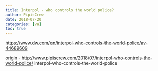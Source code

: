 ```yaml
---
title: Interpol - who controls the world police?
author: PipisCrew
date: 2018-07-20
categories: [va]
toc: true
---
```


https://www.dw.com/en/interpol-who-controls-the-world-police/av-44689609

origin - http://www.pipiscrew.com/2018/07/interpol-who-controls-the-world-police/ interpol-who-controls-the-world-police